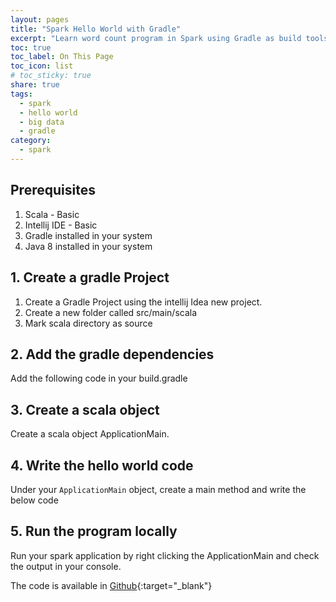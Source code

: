 ```yaml
---
layout: pages
title: "Spark Hello World with Gradle"
excerpt: "Learn word count program in Spark using Gradle as build tools"
toc: true
toc_label: On This Page
toc_icon: list
# toc_sticky: true
share: true
tags:
  - spark
  - hello world
  - big data
  - gradle
category:
  - spark
---
```


## Prerequisites
1. Scala - Basic
2. Intellij IDE - Basic
3. Gradle installed in your system
4. Java 8 installed in your system

## 1. Create a gradle Project
1. Create a Gradle Project using the intellij Idea new project.
2. Create a new folder called src/main/scala
3. Mark scala directory as source

## 2. Add the gradle dependencies
Add the following code in your build.gradle
<script src="https://gist.github.com/bimanmandal/88a3e168c962bcbf2d4b5709cf4fb3a0.js?file=build.gradle"></script>

## 3. Create a scala object
Create a scala object ApplicationMain.

## 4. Write the hello world code
Under your `ApplicationMain` object, create a main method and write the below code
<script src="https://gist.github.com/bimanmandal/00c823e7a08c557520e1397085f6fdc0.js?file=ApplicationMain.scala"></script>

## 5. Run the program locally
Run your spark application by right clicking the ApplicationMain and check the output in your console.

The code is available in [Github](https://github.com/bimanmandal/learning-spark/tree/main/hello-world-spark-gradle){:target="_blank"}

